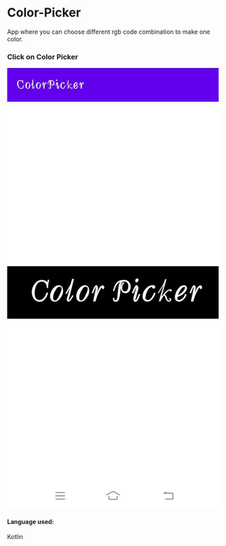 
# Color-Picker
App where you can choose different rgb code combination to make one color.
### Click on Color Picker 
[![Watch the video](ss.jpeg)](https://user-images.githubusercontent.com/69578414/118336438-50e1d580-b52f-11eb-8377-cc527e9a4a5a.mp4)

#### Language used:
Kotlin




